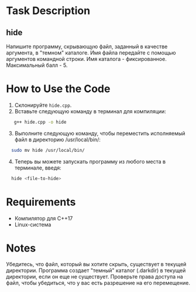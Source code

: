 # Task Description
## hide
Напишите программу, скрывающую файл, заданный в качестве аргумента, в "темном" каталоге. Имя файла передайте с помощью аргументов командной строки. Имя каталога - фиксированное. Максимальный балл - 5.

# How to Use the Code
1. Склонируйте `hide.cpp`.
2. Вставьте следующую команду в терминал для компиляции:
```bash
   g++ hide.cpp -o hide
```
3. Выполните следующую команду, чтобы переместить исполняемый файл в директорию /usr/local/bin/:
```bash
  sudo mv hide /usr/local/bin/
```
4. Теперь вы можете запускать программу из любого места в терминале, введя:
```bash
  hide <file-to-hide>
```

# Requirements
- Компилятор для C++17
- Linux-система

# Notes
Убедитесь, что файл, который вы хотите скрыть, существует в текущей директории.
Программа создает "темный" каталог (.darkdir) в текущей директории, если он еще не существует.
Проверьте права доступа на файл, чтобы убедиться, что у вас есть разрешение на его перемещение.
